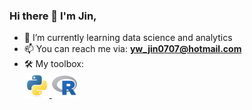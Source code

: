 ### Hi there 👋 I'm Jin, 

- 🌱 I’m currently learning data science and analytics
- 📫 You can reach me via: **yw_jin0707@hotmail.com**
- 🛠️ My toolbox: <br />
  <a href="https://www.python.org" target="_blank" rel="noreferrer"> <img
      src="https://raw.githubusercontent.com/devicons/devicon/master/icons/python/python-original.svg" alt="python"
      width="40" height="40" /> </a> <a href="https://www.r-project.org/" target="_blank" rel="noreferrer"> <img
      src="https://raw.githubusercontent.com/devicons/devicon/master/icons/r/r-original.svg" alt="r"
      width="40" height="40" /> </a>

<!--
**ywjin0707/ywjin0707** is a ✨ _special_ ✨ repository because its `README.md` (this file) appears on your GitHub profile.

Here are some ideas to get you started:

- 🔭 I’m currently working on ...
- 🌱 I’m currently learning ...
- 👯 I’m looking to collaborate on ...
- 🤔 I’m looking for help with ...
- 💬 Ask me about ...
- 📫 How to reach me: ...
- 😄 Pronouns: ...
- ⚡ Fun fact: ...
-->
